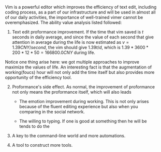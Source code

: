 

Vim is a powerful editor which improves the efficiency of text edit, including coding process, as a part of our infrastructure and will be used in almost all of our daily activities, the importance of well-trained vimer cannot be overemphasized. The ability value analysis listed followed:

1. Text edit proformance improvement. If the time that vim saved is $t$ seconds in daily average, and since the value of each second that give attention in average during the life is now estimated as $v=1.39 CNY/second$, the vim should give $1.39t/d$, which is $1.39*3600*200*12*50=166800.0 CNY$ during life. 

Notice one thing arise here: we got multiple approaches to improve maximize the values of life. An interesting fact is that the augmentation of working(foucs) hour will not only add the time itself but also provides more opportunity of the efficiency tool. 

2. Proformance's side effect. As normal, the improvement of proformance not only means the proformance itself, which will also leads

	- The emotion improvement during working. This is not only arises because of the fluent editing experience but also when you comparing in the social network.

	- The willing to typing. If one is good at something then he will be tends to do the 

3. A key to the command-line world and more automations.

4. A tool to construct more tools.

